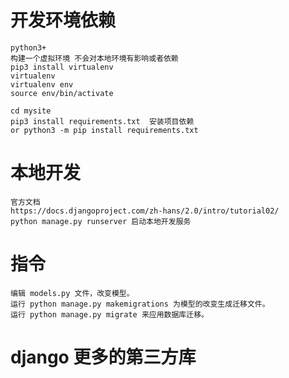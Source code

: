 # 开发环境依赖
    python3+
    构建一个虚拟环境 不会对本地环境有影响或者依赖
    pip3 install virtualenv
    virtualenv
    virtualenv env
    source env/bin/activate

    cd mysite
    pip3 install requirements.txt  安装项目依赖
    or python3 -m pip install requirements.txt


# 本地开发
    官方文档
    https://docs.djangoproject.com/zh-hans/2.0/intro/tutorial02/
    python manage.py runserver 启动本地开发服务


# 指令
    编辑 models.py 文件，改变模型。
    运行 python manage.py makemigrations 为模型的改变生成迁移文件。
    运行 python manage.py migrate 来应用数据库迁移。

# django 更多的第三方库
